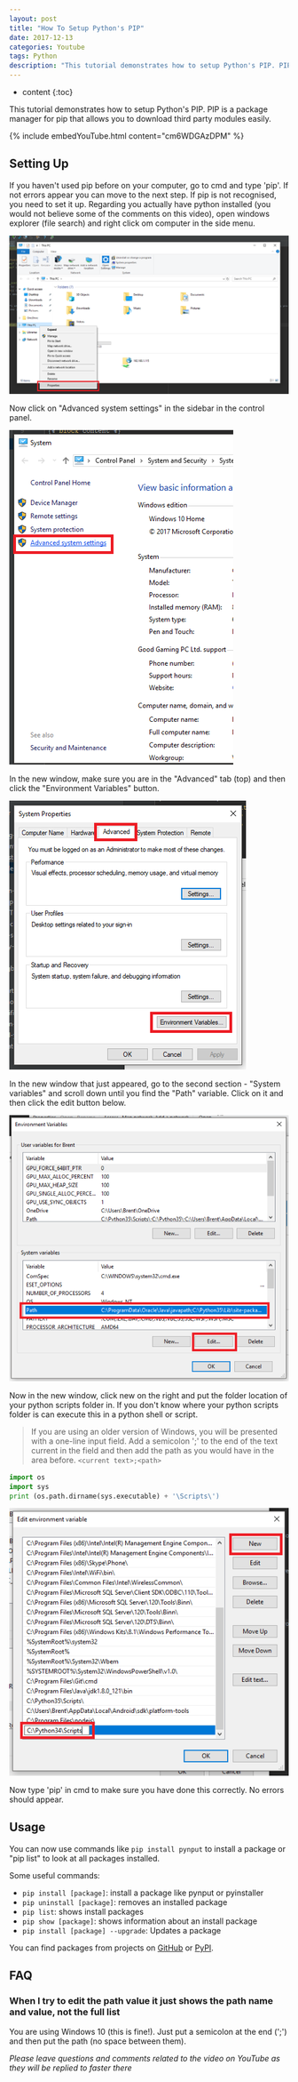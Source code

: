 ```yaml
---
layout: post
title: "How To Setup Python's PIP"
date: 2017-12-13
categories: Youtube
tags: Python
description: "This tutorial demonstrates how to setup Python's PIP. PIP is a package manager for pip that allows you to download third party modules easily. I explain how to find your scripts folder and how to find pip."
---
```


* content
{:toc}

This tutorial demonstrates how to setup Python's PIP. PIP is a package manager for pip that allows you to download third party modules easily.

{% include embedYouTube.html content="cm6WDGAzDPM" %}

<!-- more -->

## Setting Up
If you haven't used pip before on your computer, go to cmd and type 'pip'. If not errors appear you can move to the next step. If pip is not recognised, you need to set it up. Regarding you actually have python installed (you would not believe some of the comments on this video), open windows explorer (file search) and right click om computer in the side menu.

![Properties for this pc](/images/how-to-setup-pythons-pip/demo1.png)

Now click on "Advanced system settings" in the sidebar in the control panel.

![Advanced system settings](/images/how-to-setup-pythons-pip/demo2.png)

In the new window, make sure you are in the "Advanced" tab (top) and then click the "Environment Variables" button.

![Advanced tab and environmental variables button](/images/how-to-setup-pythons-pip/demo3.png)

In the new window that just appeared, go to the second section - "System variables" and scroll down until you find the "Path" variable. Click on it and then click the edit button below.

![Path variable location](/images/how-to-setup-pythons-pip/demo4.png)

Now in the new window, click new on the right and put the folder location of your python scripts folder in. If you don't know where your python scripts folder is can execute this in a python shell or script.

> If you are using an older version of Windows, you will be presented with a one-line input field. Add a semicolon ';' to the end of the text current in the field and then add the path as you would have in the area before. `<current text>;<path>`

```python
import os
import sys
print (os.path.dirname(sys.executable) + '\Scripts\')

```

![Adding script folder location](/images/how-to-setup-pythons-pip/demo5.png)

Now type 'pip' in cmd to make sure you have done this correctly. No errors should appear.

## Usage
You can now use commands like ```pip install pynput``` to install a package or "pip list" to look at all packages installed.

Some useful commands:
- ```pip install [package]```: install a package like pynput or pyinstaller
- ```pip uninstall [package]```: removes an installed package
- ```pip list```: shows install packages
- ```pip show [package]```: shows information about an install package
- ```pip install [package] --upgrade```:  Updates a package

You can find packages from projects on [GitHub](https://github.com/) or [PyPI](https://pypi.python.org/pypi).

## FAQ

### When I try to edit the path value it just shows the path name and value, not the full list
You are using Windows 10 (this is fine!). Just put a semicolon at the end (';') and then put the path (no space between them).

*Please leave questions and comments related to the video on YouTube as they will be replied to faster there*
